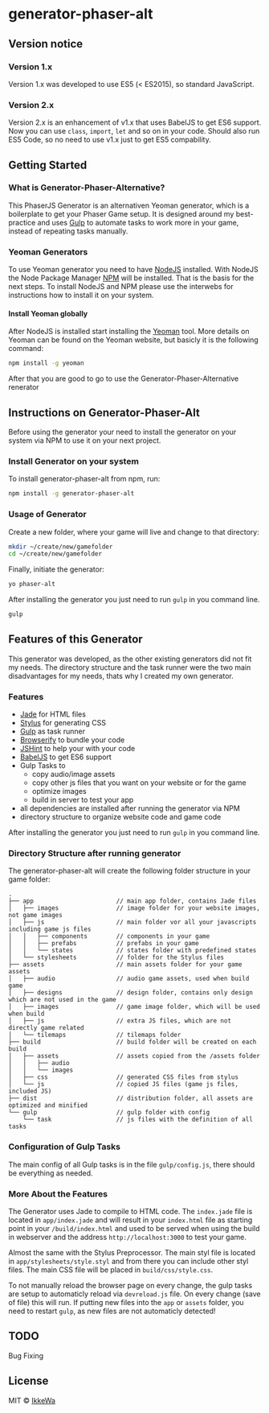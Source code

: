 # generator-phaser-alt

## Version notice

### Version 1.x
Version 1.x was developed to use ES5 (< ES2015), so standard JavaScript.

### Version 2.x
Version 2.x is an enhancement of v1.x that uses BabelJS to get ES6 support. Now you can use
`class`, `import`, `let` and so on in your code. Should also run ES5 Code, so no need to use
v1.x just to get ES5 compability.

## Getting Started

### What is Generator-Phaser-Alternative?

This PhaserJS Generator is an alternativen Yeoman generator, which is a boilerplate to get your Phaser Game setup.
It is designed around my best-practice and uses [Gulp](http://www.gulpjs.com) to automate tasks to work more
in your game, instead of repeating tasks manually.

### Yeoman Generators

To use Yeoman generator you need to have [NodeJS](http://www.nodejs.org) installed. With NodeJS the Node Package Manager
[NPM](http://www.npmjs.org) will be installed. That is the basis for the next steps.
To install NodeJS and NPM please use the interwebs for instructions how to install it on your system.

#### Install Yeoman globally

After NodeJS is installed start installing the [Yeoman](http://www.yeoman.io) tool. More details on Yeoman can
be found on the Yeoman website, but basicly it is the following command:

```bash
npm install -g yeoman
```

After that you are good to go to use the Generator-Phaser-Alternative renerator


## Instructions on Generator-Phaser-Alt

Before using the generator your need to install the generator on your system via NPM to use it on your next project.

### Install Generator on your system

To install generator-phaser-alt from npm, run:

```bash
npm install -g generator-phaser-alt
```

### Usage of Generator

Create a new folder, where your game will live and change to that directory:

```bash
mkdir ~/create/new/gamefolder
cd ~/create/new/gamefolder
```

Finally, initiate the generator:

```bash
yo phaser-alt
```

After installing the generator you just need to run `gulp` in you command line.

```bash
gulp
```

## Features of this Generator

This generator was developed, as the other existing generators did not fit my needs.
The directory structure and the task runner were the two main disadvantages for
my needs, thats why I created my own generator.


### Features

- [Jade](http://www.jade-lang.com) for HTML files
- [Stylus](https://learnboost.github.io/stylus/) for generating CSS
- [Gulp](http://www.gulpjs.com) as task runner
- [Browserify](http://browserify.org/) to bundle your code
- [JSHint](http://jshint.com/) to help your with your code
- [BabelJS](https://babeljs.io/) to get ES6 support
- Gulp Tasks to
  - copy audio/image assets
  - copy other js files that you want on your website or for the game
  - optimize images
  - build in server to test your app
- all dependencies are installed after running the generator via NPM
- directory structure to organize website code and game code

After installing the generator you just need to run `gulp` in you command line.

### Directory Structure after running generator

The generator-phaser-alt will create the following folder structure in your game folder:

```
.
├── app                       // main app folder, contains Jade files
│   ├── images                // image folder for your website images, not game images
│   ├── js                    // main folder vor all your javascripts including game js files
│   │   ├── components        // components in your game
│   │   ├── prefabs           // prefabs in your game
│   │   └── states            // states folder with predefined states
│   └── stylesheets           // folder for the Stylus files
├── assets                    // main assets folder for your game assets
│   ├── audio                 // audio game assets, used when build game
│   ├── designs               // design folder, contains only design which are not used in the game
│   ├── images                // game image folder, which will be used when build
│   ├── js                    // extra JS files, which are not directly game related
│   └── tilemaps              // tilemaps folder
├── build                     // build folder will be created on each build
│   ├── assets                // assets copied from the /assets folder
│   │   ├── audio
│   │   └── images
│   ├── css                   // generated CSS files from stylus
│   └── js                    // copied JS files (game js files, included JS)
├── dist                      // distribution folder, all assets are optimized and minified
└── gulp                      // gulp folder with config
    └── task                  // js files with the definition of all tasks
```

### Configuration of Gulp Tasks

The main config of all Gulp tasks is in the file `gulp/config.js`, there should be everything as needed.


### More About the Features

The Generator uses Jade to compile to HTML code. The `index.jade` file is located in `app/index.jade`
and will result in your `index.html` file as starting point in your `/build/index.html` and used
to be served when using the build in webserver and the address `http://localhost:3000` to test your game.

Almost the same with the Stylus Preprocessor. The main styl file is located in `app/stylesheets/style.styl`
and from there you can include other styl files. The main CSS file will be placed in `build/css/style.css`.

To not manually reload the browser page on every change, the gulp tasks are setup to automaticly reload
via `devreload.js` file. On every change (save of file) this will run. If putting new files into the
`app` or `assets` folder, you need to restart `gulp`, as new files are not automaticly detected!


## TODO

Bug Fixing

## License

MIT © [IkkeWa](http://ikkewa.github.io/)
